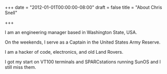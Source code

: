 +++
date = "2012-01-01T00:00:00-08:00"
draft = false
title = "About Chris Snell"

+++

I am an engineering manager based in Washington State, USA.

On the weekends, I serve as a Captain in the United States Army Reserve.

I am a hacker of code, electronics, and old Land Rovers.

I got my start on VT100 terminals and SPARCstations running SunOS and I still miss them.
